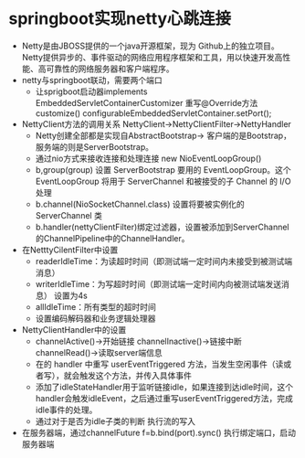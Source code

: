 # springboot实现netty心跳连接
- Netty是由JBOSS提供的一个java开源框架，现为 Github上的独立项目。Netty提供异步的、事件驱动的网络应用程序框架和工具，用以快速开发高性能、高可靠性的网络服务器和客户端程序。
- netty与springboot联动，需要两个端口
  - 让sprigboot启动器implements EmbeddedServletContainerCustomizer 重写@Override方法 customize() configurableEmbeddedServletContainer.setPort();
- NettyClient方法的调用关系 NettyClient->NettyClientFilter->NettyHandler 
  - Netty创建全部都是实现自AbstractBootstrap-> 客户端的是Bootstrap，服务端的则是ServerBootstrap。
  - 通过nio方式来接收连接和处理连接 new NioEventLoopGroup() 
  - b,group(group) 设置 ServerBootstrap 要用的 EventLoopGroup。这个 EventLoopGroup 将用于 ServerChannel 和被接受的子 Channel 的 I/O 处理
  - b.channel(NioSocketChannel.class) 设置将要被实例化的 ServerChannel 类
  - b.handler(nettyClientFilter)绑定过滤器，设置被添加到ServerChannel的ChannelPipeline中的ChannelHandler。
- 在NetttyCilentFilter中设置
  - readerIdleTime：为读超时时间（即测试端一定时间内未接受到被测试端消息）
  - writerIdleTime：为写超时时间（即测试端一定时间内向被测试端发送消息） 设置为4s
  - allIdleTime：所有类型的超时时间
  - 设置编码解码器和业务逻辑处理器 
- NettyClientHandler中的设置
  - channelActive()->开始链接 channelInactive()->链接中断 channelRead()->读取server端信息
  - 在的 handler 中重写 userEventTriggered 方法，当发生空闲事件（读或者写），就会触发这个方法，并传入具体事件
  - 添加了idleStateHandler用于监听链接idle，如果连接到达idle时间，这个handler会触发idleEvent，之后通过重写userEventTriggered方法，完成idle事件的处理。
  - 通过对于是否为idle子类的判断 执行流的写入
- 在服务器端，通过channelFuture f=b.bind(port).sync() 执行绑定端口，启动服务器端
